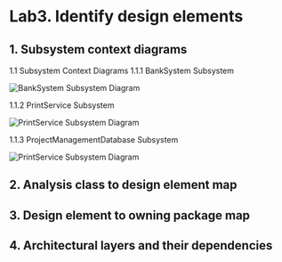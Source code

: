 # Lab3. Identify design elements

## 1. Subsystem context diagrams
1.1 Subsystem Context Diagrams
1.1.1 BankSystem Subsystem

![BankSystem Subsystem Diagram](https://www.planttext.com/api/plantuml/png/h5F1JiCm3BtdAtnZI5IxJzKqDe6q2q9mu6nIZqPDayf96HNmPHpu97w1PEb6kmbneQeKzptx-TbLlZu-5yuZ-xRMmbNADCXOWzJe7BmA2CyIPVN4jZN5ochBy50gJucnN10dTAb3sWwzPBRRO_3Q6d-3DGLMeHRlGfp1BNPijLu5Afx4VTkjyYKuJqpMTms9X9vcvxbC7_DvRtKw1MuDD2brSfxwh9TeglikADQWJD3Te2HnY4PydX_mWsf1ZNNAJp1Oa2N92cQm3o-Yeeq20Op7scmir-YLDNtxWNgQ1CCBhdrq2MpOldJza2CdHod_vUVAUEKLkP-z9f4yfyY4FWCpW_9OUqTw5xjIDKwS_f8icu_MEOD2CKc_z-nWryl1iq8nsljRbWsc7t5HTE_oX3Ws-LlT7sLYGQQ8T-0R003__mC0)

1.1.2 PrintService Subsystem

![PrintService Subsystem Diagram](https://www.planttext.com/api/plantuml/png/d591JiCm4Bpx5QjUA1AqSAsYgBG2gHTKqGCNBYRP4YkERQqTIWIyZ0DFuWlOSHf8Uq54aUoT6S-iD_dw-9nRnydLbMIs5CfmuXLaabiBhmpyi-1P-KIwLlbIIqrmNmY7aT6K8qLq8RsiHQ-8zEuGlD7AtV8AFIkuPE-CdS2QDwIbN7egh4XTx4wu0gn3GkqQWooYn-eaoMAHfbshqobGhS14wVWqvgmMN9MRnZjM89JttV8CMR-3rPfyiK5w5hvAafxfVKqGZBbl8IimAs46--rPSDGXm8DXMQcjfeexeLKN_oizteJx5spzQ2DeIByq-qiEEpaGzVtaQBGL_-xeMZdX1DgVoKQJ9C70-9oWkaFP7hA5C9ODXtH-dlR7s9-PjtGuQtRyJKSNaydbg7KP9ivWP3hR5aTwKAsMiJcgFFo-tm000F__0m00)

1.1.3 ProjectManagementDatabase Subsystem

![PrintService Subsystem Diagram]()

## 2. Analysis class to design element map
## 3. Design element to owning package map
## 4. Architectural layers and their dependencies



